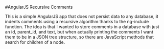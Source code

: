 #AngularJS Recursive Comments

This is a simple AngularJS app that does not persist data to any database, it indents comments using a recursive algorithm thanks to the ng-include function.  The idea is that I wanted to store comments in a database with just an id, parent_id, and text, but when actually printing the comments I want them to be in a JSON tree structure, so there are JavaScript methods that search for children of a node.
